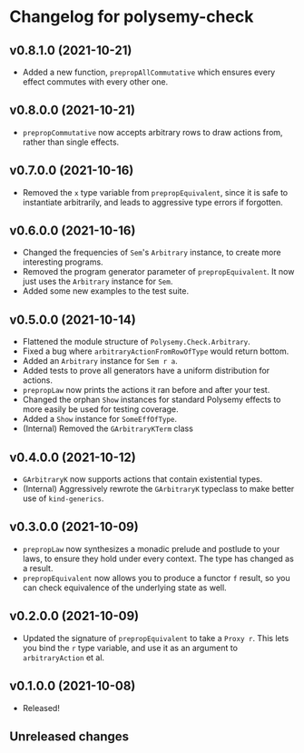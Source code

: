 # Changelog for polysemy-check

## v0.8.1.0 (2021-10-21)

- Added a new function, `prepropAllCommutative` which ensures every effect
    commutes with every other one.

## v0.8.0.0 (2021-10-21)

- `prepropCommutative` now accepts arbitrary rows to draw actions from, rather
    than single effects.

## v0.7.0.0 (2021-10-16)

- Removed the `x` type variable from `prepropEquivalent`, since it is safe to
    instantiate arbitrarily, and leads to aggressive type errors if forgotten.

## v0.6.0.0 (2021-10-16)

- Changed the frequencies of `Sem`'s `Arbitrary` instance, to create more
    interesting programs.
- Removed the program generator parameter of `prepropEquivalent`. It now just
    uses the `Arbitrary` instance for `Sem`.
- Added some new examples to the test suite.

## v0.5.0.0 (2021-10-14)

- Flattened the module structure of `Polysemy.Check.Arbitrary`.
- Fixed a bug where `arbitraryActionFromRowOfType` would return bottom.
- Added an `Arbitrary` instance for `Sem r a`.
- Added tests to prove all generators have a uniform distribution for actions.
- `prepropLaw` now prints the actions it ran before and after your test.
- Changed the orphan `Show` instances for standard Polysemy effects to more
    easily be used for testing coverage.
- Added a `Show` instance for `SomeEffOfType`.
- (Internal) Removed the `GArbitraryKTerm` class

## v0.4.0.0 (2021-10-12)

- `GArbitraryK` now supports actions that contain existential types.
- (Internal) Aggressively rewrote the `GArbitraryK` typeclass to make better use
    of `kind-generics`.

## v0.3.0.0 (2021-10-09)

- `prepropLaw` now synthesizes a monadic prelude and postlude to your laws, to
    ensure they hold under every context. The type has changed as a result.
- `prepropEquivalent` now allows you to produce a functor `f` result, so you can
    check equivalence of the underlying state as well.

## v0.2.0.0 (2021-10-09)

- Updated the signature of `prepropEquivalent` to take a `Proxy r`. This lets
    you bind the `r` type variable, and use it as an argument to
    `arbitraryAction` et al.

## v0.1.0.0 (2021-10-08)

- Released!

## Unreleased changes

